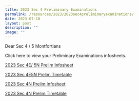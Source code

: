 ```yaml
---
title: 2023 Sec 4 Preliminary Examinations
permalink: /resources/2023/2023sec4preliminaryexaminations/
date: 2023-07-18
layout: post
description: ""
image: ""
---
```

Dear Sec 4 / 5 Montfortians

Click here to view your Preliminary Examinations infosheets.

[2023 Sec 4E/ 5N Prelim Infosheet](/files/2023%204e5n%20prelim%20infosheet.pdf)

[2023 Sec 4E5N Prelim Timetable](/files/2023%204e5n%20prelim%20timetable%20(updated).pdf)

[2023 Sec 4N Prelim Infosheet](/files/2023%204n%20prelim%20infosheet.pdf)

[2023 Sec 4N Prelim Timetable](/files/2023%204n%20prelim%20timetable%20(updated).pdf)